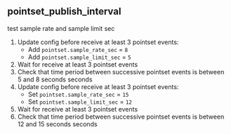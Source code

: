 
## pointset_publish_interval

test sample rate and sample limit sec

1. Update config before receive at least 3 pointset events:
    * Add `pointset.sample_rate_sec` = `8`
    * Add `pointset.sample_limit_sec` = `5`
1. Wait for receive at least 3 pointset events
1. Check that time period between successive pointset events is between 5 and 8 seconds seconds
1. Update config before receive at least 3 pointset events:
    * Set `pointset.sample_rate_sec` = `15`
    * Set `pointset.sample_limit_sec` = `12`
1. Wait for receive at least 3 pointset events
1. Check that time period between successive pointset events is between 12 and 15 seconds seconds
